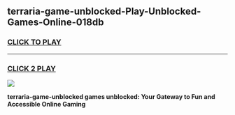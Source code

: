 
## terraria-game-unblocked-Play-Unblocked-Games-Online-018db
<h3>
<a href="https://premium76.site?title=terraria-game-unblocked&ref=24A">CLICK TO PLAY</a></h3>
<hr>

<h3>
<a href="https://premium76.site?title=terraria-game-unblocked&ref=24A">CLICK 2 PLAY</a>
  
</h3>

<a href="https://premium76.site?title=terraria-game-unblocked&ref=24A"><img src="https://clearcache.store/games.png"></a>


**terraria-game-unblocked games unblocked: Your Gateway to Fun and Accessible Online Gaming**
